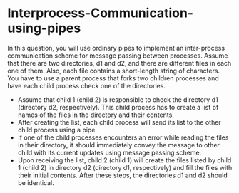 # Interprocess-Communication-using-pipes
In this question, you will use ordinary pipes to implement an inter-process
communication scheme for message passing between processes. Assume that there are
two directories, d1 and d2, and there are different files in each one of them. Also, each
file contains a short-length string of characters. You have to use a parent process that
forks two children processes and have each child process check one of the directories.
* Assume that child 1 (child 2) is responsible to check the directory d1 (directory
d2, respectively). This child process has to create a list of names of the files in the
directory and their contents.
* After creating the list, each child process will send its list to the other child
process using a pipe.
* If one of the child processes encounters an error while reading the files in their
directory, it should immediately convey the message to other child with its
current updates using message passing scheme.
* Upon receiving the list, child 2 (child 1) will create the files listed by child 1
(child 2) in directory d2 (directory d1, respectively) and fill the files with their
initial contents.
After these steps, the directories d1 and d2 should be identical.
